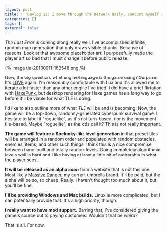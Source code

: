 ```yaml
---
layout: post
title: ! 'Devlog 12: I move through the network daily, conduct myself in silence'
categories: []
tags: []
external: false
---
```


_The Last Error_ is coming along really well. I've accomplished infinite, random map generation that only draws visible chunks. Because of reasons. Look at that awesome placeholder art! I purposefully made the player art so bad that I must change it before public release.

{% image tle-20130911-163548.png %}

Now, the big question: what engine/language is the game using? Surprise! It's [LÖVE](http://love2d.org/) again. I'm reasonably comfortable with Lua and it's allowed me to iterate a lot faster than any other engine I've tried. I did have a brief flirtation with [HaxePunk](http://haxepunk.com/), but desktop rendering for Haxe games has a long way to go before it'll be viable for what TLE is doing.

I'd like to also outline more of what _TLE_ will be and is becoming. Now, the game will be a top-down, randomly-generated cyberpunk survival game. I hesitate to label it "roguelike", as it's not turn-based, nor is the movement tile-based. Maybe "roguelite", as the kids call it? This is not really important.

**The game will feature a Spelunky-like level generation** in that preset tiles will be arranged in a random order and populated with random obstacles, enemies, items, and other such things. I think this is a nice compromise between hand-built and totally random levels. Doing completely algorithmic levels well is hard and I like having at least a little bit of authorship in what the player sees.

**It will be released as an alpha _soon_** from a website that is not this one. Most likely [Massive Danger](http://massivedanger.com), my current umbrella brand. It'll be paid, but the alpha will be so, so cheap. Really. I haven't thought too much about it, but you'll be fine.

**I'll be providing Windows and Mac builds.** Linux is more complicated, but I can potentially provide that. It's a high priority, though.

**I really want to have mod support.** Barring that, I've considered giving the game's source out to paying customers. Wouldn't that be _weird?_

That is all. For now.
